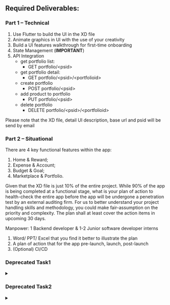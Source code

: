 ## Required Deliverables: 

### Part 1 – Technical

1. Use Flutter to build the UI in the XD file
2. Animate graphics in UI with the use of your creativity
3. Build a UI features walkthrough for first-time onboarding
4. State Management (**IMPORTANT**)
5. API Integration
   - get portfolio list: 
     - GET portfolio/\<psid\>
   - get portfolio detail: 
     - GET portfolio/\<psid\>/\<portfolioid\>
   - create portfolio
     - POST portfolio/\<psid\>
   - add product to portfolio
     - PUT portfolio/\<psid\>
   - delete portfolio
     - DELETE portfolio/\<psid\>/\<portfolioid\>

Please note that the XD file, detail UI description, base url and psid will be send by email


### Part 2 – Situational
There are 4 key functional features within the app: 
1. Home & Reward; 
2. Expense & Account; 
3. Budget & Goal; 
4. Marketplace & Portfolio. 

Given that the XD file is just 10% of the entire project. While 90% of the app is being completed at a functional stage, what is your plan of action to health-check the entire app before the app will be undergone a penetration test by an external auditing firm. For us to better understand your project handling skills and methodology, you could make fair-assumption on the priority and complexity. The plan shall at least cover the action items in upcoming 30 days.

Manpower: 1 Backend developer & 1-2 Junior software developer interns

1. Word/ PPT/ Excel that you find it better to illustrate the plan
2. A plan of action that for the app pre-launch, launch, post-launch
3. (Optional) CI/CD
 


### Deprecated Task1
<details><summary> </summary>
# Account Analysis

Please examine XD file and build an mobile app using Flutter based on the design.

The API you might need to implement for API integration. GET networth/\<psid\>

</details>

### Deprecated Task2
<details><summary> </summary>
# Introduction

Areix Ledger is an expense tracking mobile application which records the user expenses and creates an analytical view based on these expenses. Features include:

- categorizing expenses
- calculating and analyzing user expense
- allows user to perform sorting and filtering

# Requirements

- Use Flutter / React Native / Native Android/IOS  (If using Flutter, the UI code is provided)
- State Management (**IMPORTANT**)
- API Integration
    - If you completed the backend assessment, it is highly recommended to invoke your own API endpoints which you have developed in the backend assessment.
    - Otherwise you could use our mock up API endpoint: https://my-json-server.typicode.com/Areix/technical-assessment/expenses

# Task 1
Build a frontend page with filter which allow users to filter and see expenses.

<img src="img/Screenshot1.png" width="328" height="597" /><img src="img/Screenshot2.png" width="328" height="597" />

<!-- ![s1](img/Screenshot1.png)

![s2](img/Screenshot2.png) -->

- When user create a new expense record in the `Add Expense Page`, the `Expense List Page` will be updated accrodingly and display the new record
- Implement the sorting and filtering in the frontend page. 
    1. Filter by `category`
    2. Sort by `created_at`
    3. Filter by month (refer to `created_at`)

# Task 2 (Bonus task)
Build a frontend page which generate the bar/line/pie chart based on the user expenses for user better understanding their expense behaviour.

- The charts should be compatible with filtering 
- The charts shoud be dynamic, whcih means once a new expense record is added, the charts are expected to change accordingly
</details>